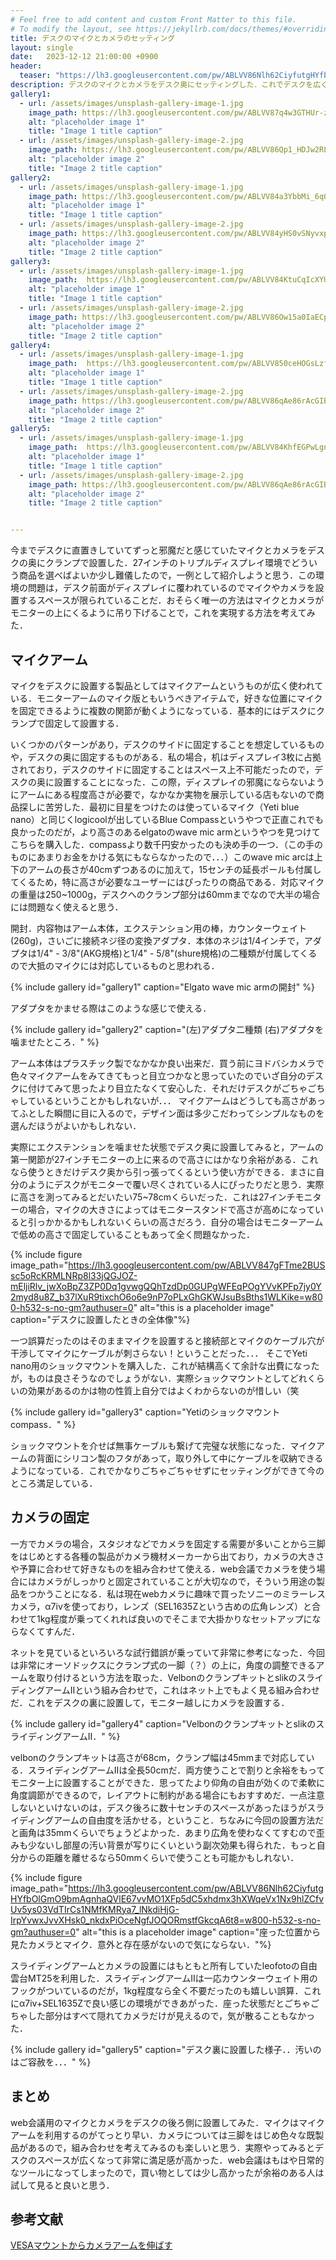```yaml
---
# Feel free to add content and custom Front Matter to this file.
# To modify the layout, see https://jekyllrb.com/docs/themes/#overriding-theme-defaults
title: デスクのマイクとカメラのセッティング
layout: single
date:   2023-12-12 21:00:00 +0900
header:
  teaser: "https://lh3.googleusercontent.com/pw/ABLVV86Nlh62CiyfutgHYfbOlGmO9bmAgnhaQVlE67vvMO1XFp5dC5xhdmx3hXWqeVx1Nx9hlZCfvUv5ys03VdTIrCs1NMfKMRya7_lNkdiHjG-IrpYvwxJvvXHsk0_nkdxPiOceNgfJOQORmstfGkcqA6t8=w800-h532-s-no-gm?authuser=0"
description: デスクのマイクとカメラをデスク奥にセッティングした．これでデスクを広く使うことができる．
gallery1:
  - url: /assets/images/unsplash-gallery-image-1.jpg
    image_path: https://lh3.googleusercontent.com/pw/ABLVV87q4w3GTHUr-zaa6XP-hWmkreVlJGu6rkZ9MdoTy7iws0d8V4w-ur2FXs_GNCB-kb6F9As65y8natdd8l2tzvQaZWB_z8ZL_ft8reknefFeckWouc2sEEDNGaCql84c1PkqKz3tJlXXfld2GWwEYuls=w800-h532-s-no-gm?authuser=0
    alt: "placeholder image 1"
    title: "Image 1 title caption"
  - url: /assets/images/unsplash-gallery-image-2.jpg
    image_path: https://lh3.googleusercontent.com/pw/ABLVV86Qp1_HDJw2RLXA9OS5j21laegIUfFLczBscPCnisbfY7uXuC-h0Rw-IwivFEXU0EyFp3oyWnvQN_bRlXIbUh51jJvtBc3yLsS24zb1zdB4wnVmFSvhLp3fENte10DPwGqfsRCT5QESmsFUjXQ-CD2j=w800-h532-s-no-gm?authuser=0
    alt: "placeholder image 2"
    title: "Image 2 title caption"
gallery2:
  - url: /assets/images/unsplash-gallery-image-1.jpg
    image_path: https://lh3.googleusercontent.com/pw/ABLVV84a3YbbMi_6qOisI7rBz3g4tvbujJMcvpVpmJNsI9aj5SegxnbibDb_aIYKWuQ9bTCbqFvFVy5X1uWT0NdGDxkWzOAkddnhvfuS8i2iW7seo-kSCzf0Y29O9z7ddhBm1WrcPmltySDHGoVu4mtR8LDP=w800-h532-s-no-gm?authuser=0
    alt: "placeholder image 1"
    title: "Image 1 title caption"
  - url: /assets/images/unsplash-gallery-image-2.jpg
    image_path: https://lh3.googleusercontent.com/pw/ABLVV84yHS0vSNyvxp5Fnn6nJEMMnkatCor0Y3k1eX8M02gw7ZmDn4m3KsY-5ykym7wBCJWNGPcZi5ZStq52EweSobb7FmhQjiPRW0WDSW4gG_JoU1HUy90SriKtk0n9WDOZAzDhTN1fbaGXfbvfWcLZHyZv=w800-h532-s-no-gm?authuser=0
    alt: "placeholder image 2"
    title: "Image 2 title caption"
gallery3:
  - url: /assets/images/unsplash-gallery-image-1.jpg
    image_path:  https://lh3.googleusercontent.com/pw/ABLVV84KtuCqIcXYUeMKYgp4Rp4drtYoMfNVKu4GBbQUfTO6DaucoHrVP3hF4UJOSU0P_ZWx04uMA879OvwBJvJOqlWCkKS7AIJdUbhqLa-Y6DV1cGA19Kf3ML5E5OWm50dMAP6ixCa7IVmUDz5kHxwQdPfZ=w800-h532-s-no-gm?authuser=0
    alt: "placeholder image 1"
    title: "Image 1 title caption"
  - url: /assets/images/unsplash-gallery-image-2.jpg
    image_path: https://lh3.googleusercontent.com/pw/ABLVV86Ow15a0IaECpkdQDu90-V-rll7X0FhFhc0pcZalpnI54h_YaJJCle-Dp_O9mMNamfBiFoDcu3-pzEbQUsKuGetwfp2ZAAOkjGDzje6hcblQIYCZG95VcFi1gHAQQn8fyFRDjLGUzcOgpnyK8YMu9pH=w800-h532-s-no-gm?authuser=0
    alt: "placeholder image 2"
    title: "Image 2 title caption"
gallery4:
  - url: /assets/images/unsplash-gallery-image-1.jpg
    image_path:  https://lh3.googleusercontent.com/pw/ABLVV850ceHOGsLzfrl9L4C718ts_ee06Fsud37VX9FQBx6UxI-rMBpvEKCIWNBgQ5GPtKvILiARXcaZlGr909tAy04375DwqPJAPvn4zMojNdTC5wR2o7KwzAqZQBidgey2ZP3NsxTY3OkkdwHpwocgd-FX=w800-h532-s-no-gm?authuser=0
    alt: "placeholder image 1"
    title: "Image 1 title caption"
  - url: /assets/images/unsplash-gallery-image-2.jpg
    image_path: https://lh3.googleusercontent.com/pw/ABLVV86qAe86rAcGIBtCZbrGGS7cOKRzfZT-2zW0ffgZUQj42UgUyCU0TIo25bdN4IidWYufN02x14sB3KA5cBLirSxw7xmLLnxrRtBVeFmZe-vP-i1QZU8BgSbpSCGzK3kVY475PaHBB3TjAHtp5RwdsaZn=w800-h532-s-no-gm?authuser=0
    alt: "placeholder image 2"
    title: "Image 2 title caption"
gallery5:
  - url: /assets/images/unsplash-gallery-image-1.jpg
    image_path:  https://lh3.googleusercontent.com/pw/ABLVV84KhfEGPwLgnR9CuqGcNkrPwrJ6rCfubJDBr573oNHUMRX8Pew3cLCmG20UFcfhFbjLmoX9gepdWwwbrgZcruzWsga1KLZfCTx25Q6EiNj0-OYNvHuFja5t_dZZwZP3_cit7VsOMLpjVWVVwFKkRVXa=w800-h532-s-no-gm?authuser=0
    alt: "placeholder image 1"
    title: "Image 1 title caption"
  - url: /assets/images/unsplash-gallery-image-2.jpg
    image_path: https://lh3.googleusercontent.com/pw/ABLVV86qAe86rAcGIBtCZbrGGS7cOKRzfZT-2zW0ffgZUQj42UgUyCU0TIo25bdN4IidWYufN02x14sB3KA5cBLirSxw7xmLLnxrRtBVeFmZe-vP-i1QZU8BgSbpSCGzK3kVY475PaHBB3TjAHtp5RwdsaZn=w800-h532-s-no-gm?authuser=0
    alt: "placeholder image 2"
    title: "Image 2 title caption"


---
```


今までデスクに直置きしていてずっと邪魔だと感じていたマイクとカメラをデスクの奥にクランプで設置した．27インチのトリプルディスプレイ環境でどういう商品を選べばよいか少し難儀したので，一例として紹介しようと思う．この環境の問題は，デスク前面がディスプレイに覆われているのでマイクやカメラを設置するスペースが限られていることだ．おそらく唯一の方法はマイクとカメラがモニターの上にくるように吊り下げることで，これを実現する方法を考えてみた．


## マイクアーム

マイクをデスクに設置する製品としてはマイクアームというものが広く使われている．モニターアームのマイク版ともいうべきアイテムで，好きな位置にマイクを固定できるように複数の関節が動くようになっている．基本的にはデスクにクランプで固定して設置する．

いくつかのパターンがあり，デスクのサイドに固定することを想定しているものや，デスクの奥に固定するものがある．私の場合，机はディスプレイ3枚に占拠されており，デスクのサイドに固定することはスペース上不可能だったので，デスクの奥に設置することになった．この際，ディスプレイの邪魔にならないようにアームにある程度高さが必要で，なかなか実物を展示している店もないので商品探しに苦労した．最初に目星をつけたのは使っているマイク（Yeti blue nano）と同じくlogicoolが出しているBlue Compassというやつで正直これでも良かったのだが，より高さのあるelgatoのwave mic armというやつを見つけてこちらを購入した．compassより数千円安かったのも決め手の一つ．（この手のものにあまりお金をかける気にもならなかったので．．．）このwave mic arcは上下のアームの長さが40cmずつあるのに加えて，15センチの延長ポールも付属してくるため，特に高さが必要なユーザーにはぴったりの商品である．対応マイクの重量は250~1000g，デスクへのクランプ部分は60mmまでなので大半の場合には問題なく使えると思う．

開封．内容物はアーム本体，エクステンション用の棒，カウンターウェイト(260g)，さいごに接続ネジ径の変換アダプタ．本体のネジは1/4インチで，アダプタは1/4" - 3/8"(AKG規格)と1/4" - 5/8"(shure規格)の二種類が付属してくるので大抵のマイクには対応しているものと思われる．

{% include gallery id="gallery1" caption="Elgato wave mic armの開封" %}

アダプタをかませる際はこのような感じで使える．

{% include gallery id="gallery2" caption="(左)アダプタ二種類 (右)アダプタを噛ませたところ．" %}

アーム本体はプラスチック製でなかなか良い出来だ．買う前にヨドバシカメラで色々マイクアームをみてきてもっと目立つかなと思っていたのでいざ自分のデスクに付けてみて思ったより目立たなくて安心した．それだけデスクがごちゃごちゃしているということかもしれないが．．． マイクアームはどうしても高さがあってふとした瞬間に目に入るので，デザイン面は多少こだわってシンプルなものを選んだほうがよいかもしれない．


実際にエクステンションを噛ませた状態でデスク奥に設置してみると，アームの第一関節が27インチモニターの上に来るので高さにはかなり余裕がある．これなら使うときだけデスク奥から引っ張ってくるという使い方ができる．まさに自分のようにデスクがモニターで覆い尽くされている人にぴったりだと思う．実際に高さを測ってみるとだいたい75~78cmくらいだった．これは27インチモニターの場合，マイクの大きさによってはモニタースタンドで高さが高めになっていると引っかかるかもしれないくらいの高さだろう．自分の場合はモニターアームで低めの高さで固定していることもあって全く問題なかった．

{% include figure image_path="https://lh3.googleusercontent.com/pw/ABLVV847gFTme2BUSsc5oRcKRMLNRp8l33jQGJOZ-mEljiRlv_jwXoBpZ3ZP0Dq1gvwgQQhTzdDp0GUPgWFEqPOgYVvKPFp7jy0Y2myd8u8Z_b37lXuR9tixchO6o6e9nP7oPLxGhGKWJsuBsBths1WLKike=w800-h532-s-no-gm?authuser=0" alt="this is a placeholder image" caption="デスクに設置したときの全体像"%}

一つ誤算だったのはそのままマイクを設置すると接続部とマイクのケーブル穴が干渉してマイクにケーブルが刺さらない！ということだった．．． そこでYeti nano用のショックマウントを購入した．これが結構高くて余計な出費になったが，ものは良さそうなのでしょうがない．実際ショックマウントとしてどれくらいの効果があるのかは物の性質上自分ではよくわからないのが惜しい（笑

{% include gallery id="gallery3" caption="Yetiのショックマウント compass．" %}

ショックマウントを介せば無事ケーブルも繋げて完璧な状態になった．マイクアームの背面にシリコン製のフタがあって，取り外して中にケーブルを収納できるようになっている．これでかなりごちゃごちゃせずにセッティングができて今のところ満足している．



## カメラの固定

一方でカメラの場合，スタジオなどでカメラを固定する需要が多いことから三脚をはじめとする各種の製品がカメラ機材メーカーから出ており，カメラの大きさや予算に合わせて好きなものを組み合わせて使える．web会議でカメラを使う場合にはカメラがしっかりと固定されていることが大切なので，そういう用途の製品をつかうことになる．私は現在webカメラに趣味で買ったソニーのミラーレスカメラ，α7ivを使っており，レンズ（SEL1635Zという古めの広角レンズ）と合わせて1kg程度が乗ってくれれば良いのでそこまで大掛かりなセットアップにならなくてすんだ．

ネットを見ているといろいろな試行錯誤が乗っていて非常に参考になった．今回は非常にオーソドックスにクランプ式の一脚（？）の上に，角度の調整できるアームを取り付けるという方法を取った．VelbonのクランプキットとslikのスライディングアームIIという組み合わせで，これはネット上でもよく見る組み合わせだ．これをデスクの裏に設置して，モニター越しにカメラを設置する．

{% include gallery id="gallery4" caption="VelbonのクランプキットとslikのスライディングアームII．" %}

velbonのクランプキットは高さが68cm，クランプ幅は45mmまで対応している．スライディングアームIIは全長50cmだ．両方使うことで割りと余裕をもってモニター上に設置することができた．思ってたより仰角の自由が効くので柔軟に角度調節ができるので，レイアウトに制約がある場合にもおすすめだ．一点注意しないといけないのは，デスク後ろに数十センチのスペースがあったほうがスライディングアームの自由度を活かせる，ということ．ちなみに今回の設置方法だと画角は35mmくらいでちょうどよかった．あまり広角を使わなくてすむので歪みも少ないし部屋の汚い背景が写りにくいという副次効果も得られた．もっと自分からの距離を離せるなら50mmくらいで使うことも可能かもしれない．

{% include figure image_path="https://lh3.googleusercontent.com/pw/ABLVV86Nlh62CiyfutgHYfbOlGmO9bmAgnhaQVlE67vvMO1XFp5dC5xhdmx3hXWqeVx1Nx9hlZCfvUv5ys03VdTIrCs1NMfKMRya7_lNkdiHjG-IrpYvwxJvvXHsk0_nkdxPiOceNgfJOQORmstfGkcqA6t8=w800-h532-s-no-gm?authuser=0" alt="this is a placeholder image" caption="座った位置から見たカメラとマイク．意外と存在感がないので気にならない．"%}


スライディングアームとカメラの設置にはもともと所有していたleofotoの自由雲台MT25を利用した．スライディングアームIIは一応カウンターウェイト用のフックがついているのだが，1kg程度なら全く不要だったのも嬉しい誤算．これにα7iv+SEL1635Zで良い感じの環境ができあがった．座った状態だとごちゃごちゃした部分はすべて隠れてカメラだけが見えるので，気が散ることもなかった．

{% include gallery id="gallery5" caption="デスク裏に設置した様子．．汚いのはご容赦を．．．" %}



## まとめ

web会議用のマイクとカメラをデスクの後ろ側に設置してみた．マイクはマイクアームを利用するのがてっとり早い．カメラについては三脚をはじめ色々な既製品があるので，組み合わせを考えてみるのも楽しいと思う．実際やってみるとデスクのスペースが広くなって非常に満足感が高かった．web会議はもはや日常的なツールになってしまったので，買い物としては少し高かったが余裕のある人は試して見ると良いと思う．



## 参考文献


[VESAマウントからカメラアームを伸ばす](https://note.com/onthehead/n/nce9db1490196)